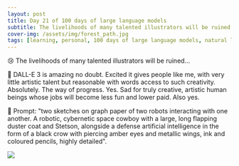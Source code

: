 ```yaml
---
layout: post
title: Day 21 of 100 days of large language models
subtitle: The livelihoods of many talented illustrators will be ruined...
cover-img: /assets/img/forest_path.jpg
tags: [learning, personal, 100 days of large language models, natural language processing, machine learning, artificial intelligence]
---
```

😢 The livelihoods of many talented illustrators will be ruined...

🤖 DALL-E 3 is amazing no doubt. Excited it gives people like me, with very little artistic talent but reasonable with words access to such creativity. Absolutely. The way of progress. Yes. Sad for truly creative, artistic human beings whose jobs will become less fun and lower paid. Also yes.

📝 Prompt: "two sketches on graph paper of two robots interacting with one another. A robotic, cybernetic space cowboy with a large, long flapping duster coat and Stetson, alongside a defense artificial intelligence in the form of a black crow with piercing amber eyes and metallic wings, ink and coloured pencils, highly detailed".

![](../assets/img/space_cowboy.jpg)